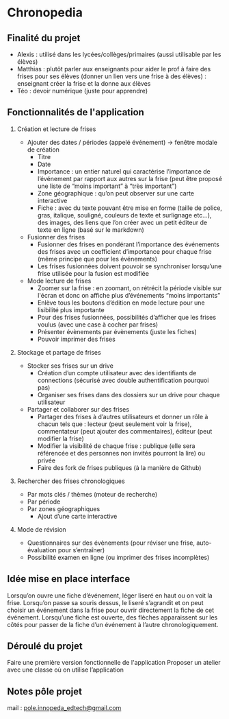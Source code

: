 # Chronopedia


## Finalité du projet 

- Alexis : utilisé dans les lycées/collèges/primaires (aussi utilisable par les élèves)
- Matthias : plutôt parler aux enseignants pour aider le prof à faire des frises pour ses élèves (donner un lien vers une frise à des élèves) : enseignant créer la frise et la donne aux élèves
- Téo : devoir numérique (juste pour apprendre)


## Fonctionnalités de l'application 

1. Création et lecture de frises
    - Ajouter des dates / périodes (appelé événement) → fenêtre modale de création
        - Titre
        - Date
        - Importance : un entier naturel qui caractérise l’importance de l’événement par rapport aux autres sur la frise (peut être proposé une liste de “moins important” à “très important”)
        - Zone géographique : qu’on peut observer sur une carte interactive
        - Fiche : avec du texte pouvant être mise en forme (taille de police, gras, italique, souligné, couleurs de texte et surlignage etc…), des images, des liens que l’on créer avec un petit éditeur de texte en ligne (basé sur le markdown)
    - Fusionner des frises
        - Fusionner des frises en pondérant l’importance des événements des frises avec un coefficient d’importance pour chaque frise (même principe que pour les événements)
        - Les frises fusionnées doivent pouvoir se synchroniser lorsqu’une frise utilisée pour la fusion est modifiée
    - Mode lecture de frises
        - Zoomer sur la frise : en zoomant, on rétrécit la période visible sur l'écran et donc on affiche plus d’événements “moins importants”
        - Enlève tous les boutons d’édition en mode lecture pour une lisibilité plus importante
        - Pour des frises fusionnées, possibilités d’afficher que les frises voulus (avec une case à cocher par frises)
        - Présenter évènements par évènements (juste les fiches)
        - Pouvoir imprimer des frises

2. Stockage et partage de frises
    - Stocker ses frises sur un drive
        - Création d’un compte utilisateur avec des identifiants de connections (sécurisé avec double authentification pourquoi pas)
        - Organiser ses frises dans des dossiers sur un drive pour chaque utilisateur
    - Partager et collaborer sur des frises
        - Partager des frises à d’autres utilisateurs et donner un rôle à chacun tels que : lecteur (peut seulement voir la frise), commentateur (peut ajouter des commentaires), éditeur (peut modifier la frise)
        - Modifier la visibilité de chaque frise : publique (elle sera référencée et des personnes non invités pourront la lire) ou privée
        - Faire des fork de frises publiques (à la manière de Github)

3. Rechercher des frises chronologiques
    - Par mots clés / thèmes (moteur de recherche)
    - Par période
    - Par zones géographiques
        - Ajout d’une carte interactive

4. Mode de révision
    - Questionnaires sur des évènements (pour réviser une frise, auto-évaluation pour s’entraîner)
    - Possibilité examen en ligne (ou imprimer des frises incomplètes)


## Idée mise en place interface

Lorsqu’on ouvre une fiche d’événement, léger liseré en haut ou on voit la frise. Lorsqu’on passe sa souris dessus, le liseré s’agrandit et on peut choisir un événement dans la frise pour ouvrir directement la fiche de cet événement. Lorsqu’une fiche est ouverte, des flèches apparaissent sur les côtés pour passer de la fiche d’un événement à l’autre chronologiquement.


## Déroulé du projet

Faire une première version fonctionnelle de l'application
Proposer un atelier avec une classe où on utilise l’application 


## Notes pôle projet

mail : pole.innopeda_edtech@gmail.com
